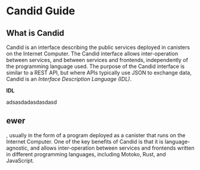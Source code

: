 # Candid Guide

## What is Candid
Candid is an interface describing the public services deployed in canisters on the Internet Computer. The Candid interface allows inter-operation between services, and between services and frontends, independently of the programming language used. The purpose of the Candid interface is similar to a REST API, but where APIs typically use JSON to exchange data, Candid is an *Interface Description Language (IDL)*.

**IDL**

adsasdadasdasdasd

## ewer

, usually in the form of a program deployed as a canister that runs on the Internet Computer. One of the key benefits of Candid is that it is language-agnostic, and allows inter-operation between services and frontends written in different programming languages, including Motoko, Rust, and JavaScript.
